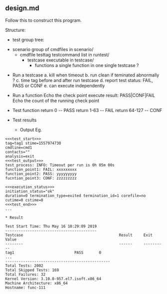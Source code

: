 ## design.md
Follow this to construct this program.

Structure:
* test group tree:
+ scenario		group of cmdfiles in scenario/
  + cmdfile		testtag testcommand list in runtest/
    + testcase		executable in testcase/
      - functions	a single function in one single testcase ?


* Run a testcase
  a. kill when timeout
  b. run clean if teminated abnormally ?
  c. time tag before and after run testcase
  d. report test status: FAIL, PASS or CONF
  e. can execute independently

* Run a function
  Echo the check point execute result: PASS|CONF|FAIL
  Echo the count of the running check point

* Test function
  return 0  -- PASS
  return 1-63  -- FAIL
  return 64-127  -- CONF


* Test results
    * Output
Eg.
```
<<<test_start>>>
tag=tag1 stime=1557974730
cmdline=cmd1
contacts=""
analysis=exit
<<<test_output>>>
test_process: INFO: Timeout per run is 0h 05m 00s
function_point1: FAIL: xxxxxxxxx
function_point2: PASS: yyyyyyyyy
fucntion_point3: CONF: zzzzzzzzz

<<<execution_status>>>
initiation_status="ok"
duration=0 termination_type=exited termination_id=1 corefile=no
cutime=0 cstime=0
<<<test_end>>>
...
```

    * Result
```
Test Start Time: Thu May 16 10:29:09 2019
-----------------------------------------
Testcase                                           Result     Exit Value
--------                                           ------     ----------
tag1						   PASS	      0
...
-----------------------------------------------
Total Tests: 2002
Total Skipped Tests: 169
Total Failures: 32
Kernel Version: 3.10.0-957.el7.isoft.x86_64
Machine Architecture: x86_64
Hostname: func-111
```
